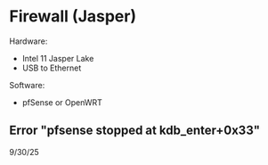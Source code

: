 # Firewall (Jasper)

Hardware:
+ Intel 11 Jasper Lake
+ USB to Ethernet

Software:
+ pfSense or OpenWRT

Error "pfsense stopped at kdb_enter+0x33"
-
9/30/25
